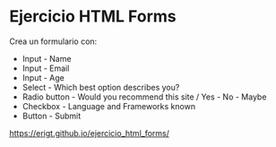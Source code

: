# Ejercicio HTML Forms
Crea un formulario con:

- Input - Name
- Input - Email
- Input - Age
- Select - Which best option describes you?
- Radio button - Would you recommend this site / Yes - No - Maybe
- Checkbox - Language and Frameworks known
- Button - Submit

https://erigt.github.io/ejercicio_html_forms/
